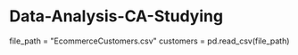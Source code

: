# Data-Analysis-CA-Studying
file_path = "EcommerceCustomers.csv"
customers = pd.read_csv(file_path)
